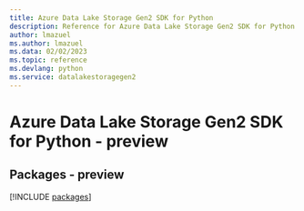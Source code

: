 ```yaml
---
title: Azure Data Lake Storage Gen2 SDK for Python
description: Reference for Azure Data Lake Storage Gen2 SDK for Python
author: lmazuel
ms.author: lmazuel
ms.data: 02/02/2023
ms.topic: reference
ms.devlang: python
ms.service: datalakestoragegen2
---
```

# Azure Data Lake Storage Gen2 SDK for Python - preview
## Packages - preview
[!INCLUDE [packages](data-lake-storage-gen2-index.md)]